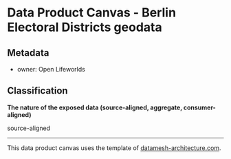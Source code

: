 
# Data Product Canvas - Berlin Electoral Districts geodata

## Metadata

* owner: Open Lifeworlds

## Classification

**The nature of the exposed data (source-aligned, aggregate, consumer-aligned)**

source-aligned

---
This data product canvas uses the template of [datamesh-architecture.com](https://www.datamesh-architecture.com/data-product-canvas).
